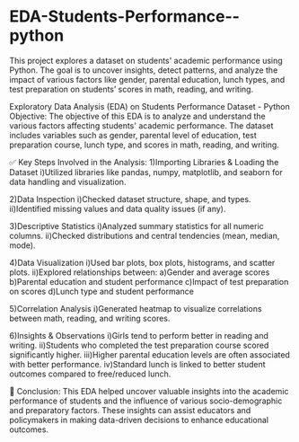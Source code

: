 # EDA-Students-Performance--python
This project explores a dataset on students' academic performance using Python. The goal is to uncover insights, detect patterns, and analyze the impact of various factors like gender, parental education, lunch types, and test preparation on students’ scores in math, reading, and writing.

Exploratory Data Analysis (EDA) on Students Performance Dataset - Python
Objective:
The objective of this EDA is to analyze and understand the various factors affecting students' academic performance. The dataset includes variables such as gender, parental level of education, test preparation course, lunch type, and scores in math, reading, and writing.

✅ Key Steps Involved in the Analysis:
1)Importing Libraries & Loading the Dataset
i)Utilized libraries like pandas, numpy, matplotlib, and seaborn for data handling and visualization.

2)Data Inspection
i)Checked dataset structure, shape, and types.
ii)Identified missing values and data quality issues (if any).

3)Descriptive Statistics
i)Analyzed summary statistics for all numeric columns.
ii)Checked distributions and central tendencies (mean, median, mode).

4)Data Visualization
i)Used bar plots, box plots, histograms, and scatter plots.
ii)Explored relationships between:
 a)Gender and average scores
 b)Parental education and student performance
 c)Impact of test preparation on scores
 d)Lunch type and student performance

5)Correlation Analysis
i)Generated heatmap to visualize correlations between math, reading, and writing scores.

6)Insights & Observations
i)Girls tend to perform better in reading and writing.
ii)Students who completed the test preparation course scored significantly higher.
iii)Higher parental education levels are often associated with better performance.
iv)Standard lunch is linked to better student outcomes compared to free/reduced lunch.

📌 Conclusion:
This EDA helped uncover valuable insights into the academic performance of students and the influence of various socio-demographic and preparatory factors. These insights can assist educators and policymakers in making data-driven decisions to enhance educational outcomes.

